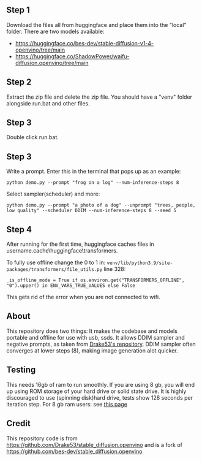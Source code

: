## Step 1 
Download the files all from huggingface and place them into the "local" folder. There are two models available: 
   - https://huggingface.co/bes-dev/stable-diffusion-v1-4-openvino/tree/main
   - https://huggingface.co/ShadowPower/waifu-diffusion.openvino/tree/main
## Step 2
Extract the zip file and delete the zip file.
You should have a "venv" folder alongside run.bat and other files.
## Step 3
Double click run.bat.
## Step 3
Write a prompt. Enter this in the terminal that pops up as an example:

    python demo.py --prompt "frog on a log" --num-inference-steps 8

Select sampler(scheduler) and more:

    python demo.py --prompt "a photo of a dog" --unprompt "trees, people, low quality" --scheduler DDIM --num-inference-steps 8 --seed 5 
## Step 4
After running for the first time, huggingface caches files in username\.cache\huggingface\transformers.

To fully use offline change the 0 to 1 in: `venv/lib/python3.9/site-packages/transformers/file_utils.py` line 328:

    _is_offline_mode = True if os.environ.get("TRANSFORMERS_OFFLINE", "0").upper() in ENV_VARS_TRUE_VALUES else False

This gets rid of the error when you are not connected to wifi.

## About
This repository does two things: It makes the codebase and models portable and offline for use with usb, ssds. It allows DDIM sampler and negative prompts, as taken from [Drake53's repository](https://github.com/Drake53/stable_diffusion.openvino). DDIM sampler often converges at lower steps (8), making image generation alot quicker.

## Testing
This needs 16gb of ram to run smoothly. If you are using 8 gb, you will end up using ROM storage of your hard drive or solid state drive. It is highly discouraged to use (spinning disk)hard drive, tests show 126 seconds per iteration step. For 8 gb ram users: see [this page](https://github.com/ClashSAN/portable_stable_diffusion.openvino/wiki)

## Credit
This repository code is from https://github.com/Drake53/stable_diffusion.openvino and is a fork of https://github.com/bes-dev/stable_diffusion.openvino

